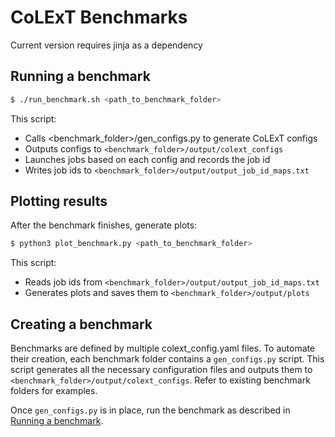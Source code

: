 # CoLExT Benchmarks

Current version requires jinja as a dependency

## Running a benchmark
```bash
$ ./run_benchmark.sh <path_to_benchmark_folder>
```
This script:
- Calls <benchmark_folder>/gen_configs.py to generate CoLExT configs
- Outputs configs to `<benchmark_folder>/output/colext_configs`
- Launches jobs based on each config and records the job id
- Writes job ids to `<benchmark_folder>/output/output_job_id_maps.txt`

## Plotting results
After the benchmark finishes, generate plots:
```bash
$ python3 plot_benchmark.py <path_to_benchmark_folder>
```
This script:
- Reads job ids from `<benchmark_folder>/output/output_job_id_maps.txt`
- Generates plots and saves them to `<benchmark_folder>/output/plots`

## Creating a benchmark

Benchmarks are defined by multiple colext_config.yaml files. To automate their creation, each benchmark folder contains a `gen_configs.py` script. This script generates all the necessary configuration files and outputs them to `<benchmark_folder>/output/colext_configs`. Refer to existing benchmark folders for examples.

Once `gen_configs.py` is in place, run the benchmark as described in  [Running a benchmark](#how-to-run-a-benchmark).